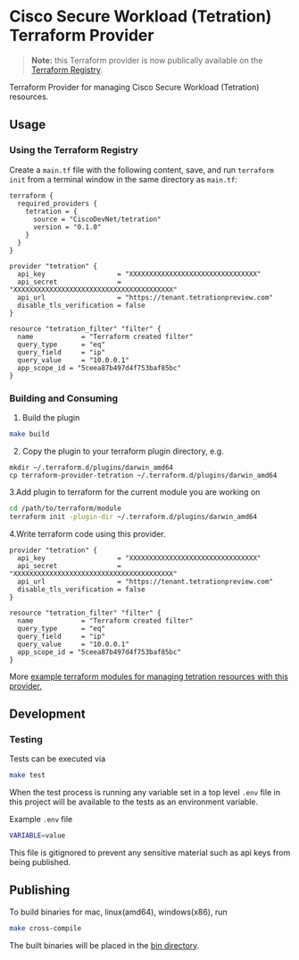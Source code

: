 # Cisco Secure Workload (Tetration) Terraform Provider

> **Note:** this Terraform provider is now publically available on the [Terraform Registry](https://registry.terraform.io/providers/CiscoDevNet/tetration/latest).
 
Terraform Provider for managing Cisco Secure Workload (Tetration) resources.

## Usage

### Using the Terraform Registry

Create a `main.tf` file with the following content, save, and run `terraform init` from a terminal window in the same directory as `main.tf`:

```hcl
terraform {
  required_providers {
    tetration = {
      source = "CiscoDevNet/tetration"
      version = "0.1.0"
    }
  }
}

provider "tetration" {
  api_key                  = "XXXXXXXXXXXXXXXXXXXXXXXXXXXXXXXX"
  api_secret               = "XXXXXXXXXXXXXXXXXXXXXXXXXXXXXXXXXXXXXXXX"
  api_url                  = "https://tenant.tetrationpreview.com"
  disable_tls_verification = false
}

resource "tetration_filter" "filter" {
  name            = "Terraform created filter"
  query_type      = "eq"
  query_field     = "ip"
  query_value     = "10.0.0.1"
  app_scope_id = "5ceea87b497d4f753baf85bc"
}
```

### Building and Consuming

1. Build the plugin

```bash
make build
```

2. Copy the plugin to your terraform plugin directory, e.g.

```
mkdir ~/.terraform.d/plugins/darwin_amd64
cp terraform-provider-tetration ~/.terraform.d/plugins/darwin_amd64
```

3.Add plugin to terraform for the current module you are working on

```bash
cd /path/to/terraform/module
terraform init -plugin-dir ~/.terraform.d/plugins/darwin_amd64
```

4.Write terraform code using this provider.

```hcl
provider "tetration" {
  api_key                  = "XXXXXXXXXXXXXXXXXXXXXXXXXXXXXXXX"
  api_secret               = "XXXXXXXXXXXXXXXXXXXXXXXXXXXXXXXXXXXXXXXX"
  api_url                  = "https://tenant.tetrationpreview.com"
  disable_tls_verification = false
}

resource "tetration_filter" "filter" {
  name            = "Terraform created filter"
  query_type      = "eq"
  query_field     = "ip"
  query_value     = "10.0.0.1"
  app_scope_id = "5ceea87b497d4f753baf85bc"
}
```

More [example terraform modules for managing tetration resources with this provider.](./examples)

## Development

### Testing

Tests can be executed via

```bash
make test
```

When the test process is running any variable set in a top level `.env` file in this project will be available to the tests as an environment variable.

Example `.env` file

```bash
VARIABLE=value
```

This file is gitignored to prevent any sensitive material such as api keys from being published.

## Publishing

To build binaries for mac, linux(amd64), windows(x86), run

```bash
make cross-compile
```

The built binaries will be placed in the [bin directory](./bin).